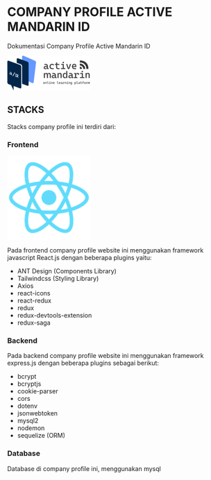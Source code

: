 # COMPANY PROFILE ACTIVE MANDARIN ID
Dokumentasi Company Profile Active Mandarin ID

![logo](/frontend/public/assets/active_logo.png)

## STACKS
Stacks company profile ini terdiri dari:

### Frontend
![react](/frontend/public/logo192.png)

Pada frontend company profile website ini menggunakan framework javascript React.js dengan beberapa plugins yaitu:
- ANT Design (Components Library)
- Tailwindcss (Styling Library)
- Axios
- react-icons
- react-redux
- redux
- redux-devtools-extension
- redux-saga

### Backend
Pada backend company profile website ini menggunakan framework express.js dengan beberapa plugins sebagai berikut:
- bcrypt
- bcryptjs
- cookie-parser
- cors
- dotenv
- jsonwebtoken
- mysql2
- nodemon
- sequelize (ORM)

### Database
Database di company profile ini, menggunakan mysql